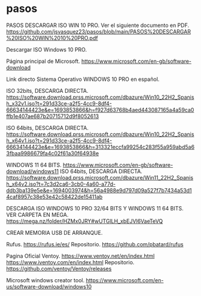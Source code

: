 # pasos
PASOS DESCARGAR ISO WIN 10 PRO.
Ver el siguiente documento en PDF. 
https://github.com/jsvasquez23/pasos/blob/main/PASOS%20DESCARGAR%20ISO%20WIN%2010%20PRO.pdf

Descargar ISO Windows 10 PRO.

Página principal de Microsoft.
https://www.microsoft.com/en-gb/software-download

Link directo Sistema Operativo WINDOWS 10 PRO en español.

ISO 32bits, DESCARGA DIRECTA.
https://software.download.prss.microsoft.com/dbazure/Win10_22H2_Spanish_x32v1.iso?t=291d33ce-a2f5-4cc9-8df4-66634144423e&e=1693853866&h=f927d63768b4aed443087165a4a59ca0ffb1e407ae687b20715712d9f8052613 

ISO 64bits, DESCARGA DIRECTA.
https://software.download.prss.microsoft.com/dbazure/Win10_22H2_Spanish_x64v1.iso?t=291d33ce-a2f5-4cc9-8df4-66634144423e&e=1693853866&h=313321eccfa99254c283f55a959abd5a63fbaa9986679fa4c02f61a30f64938e 

WINDOWS 11 64 BITS. 
https://www.microsoft.com/en-gb/software-download/windows11 
ISO 64bits, DESCARGA DIRECTA.
https://software.download.prss.microsoft.com/dbazure/Win11_22H2_Spanish_x64v2.iso?t=7c3d2ca6-3cb0-4a60-a77d-ddb3ba139e5e&e=1694003974&h=56a4988e9d797d09a527f7b7434a53d14caf8957c38e53e42c58422de15411ab 



DESCARGA ISO WINDOWS 10 PRO 32/64 BITS Y WINDOWS 11 64 BITS. VER CARPETA EN MEGA. 
https://mega.nz/folder/HZMx0JRY#wUTGlLH_xbEJVl6VaeTeVQ

CREAR MEMORIA USB DE ARRANQUE.

Rufus.
https://rufus.ie/es/
Repositorio.
https://github.com/pbatard/rufus

Pagina Oficial Ventoy.
https://www.ventoy.net/en/index.html
https://www.iventoy.com/en/index.html
Repositorio.
https://github.com/ventoy/Ventoy/releases

Microsoft windows creator tool.
https://www.microsoft.com/en-us/software-download/windows10
